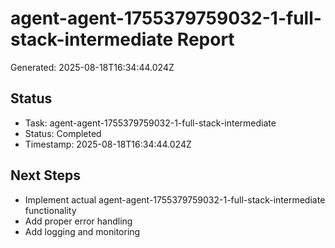 # agent-agent-1755379759032-1-full-stack-intermediate Report

Generated: 2025-08-18T16:34:44.024Z

## Status
- Task: agent-agent-1755379759032-1-full-stack-intermediate
- Status: Completed
- Timestamp: 2025-08-18T16:34:44.024Z

## Next Steps
- Implement actual agent-agent-1755379759032-1-full-stack-intermediate functionality
- Add proper error handling
- Add logging and monitoring

